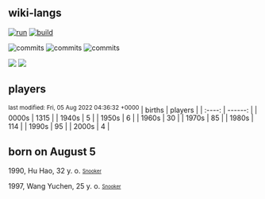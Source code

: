 ## wiki-langs
[![run](https://github.com/dreamerminsk/wiki-langs/actions/workflows/run.yml/badge.svg)](https://github.com/dreamerminsk/wiki-langs/actions/workflows/run.yml)
[![build](https://github.com/dreamerminsk/wiki-langs/actions/workflows/build.yml/badge.svg)](https://github.com/dreamerminsk/wiki-langs/actions/workflows/build.yml)

![commits](https://img.shields.io/github/commit-activity/y/dreamerminsk/wiki-langs)
![commits](https://img.shields.io/github/commit-activity/m/dreamerminsk/wiki-langs)
![commits](https://img.shields.io/github/commit-activity/w/dreamerminsk/wiki-langs)

![](https://img.shields.io/github/languages/code-size/dreamerminsk/wiki-langs)
![](https://img.shields.io/github/repo-size/dreamerminsk/wiki-langs)

## players
<sup>last modified: Fri, 05 Aug 2022 04:36:32 +0000</sup>
| births | players |
| :----: | ------: |
| 0000s | 1315 |
| 1940s | 5 |
| 1950s | 6 |
| 1960s | 30 |
| 1970s | 85 |
| 1980s | 114 |
| 1990s | 95 |
| 2000s | 4 |

##  born on August  5
1990, Hu Hao, 32 y. o. <sub><sup>[Snooker](http://www.snooker.org/res/index.asp?player=1102)</sup><sub>

1997, Wang Yuchen, 25 y. o. <sub><sup>[Snooker](http://www.snooker.org/res/index.asp?player=954)</sup><sub>



